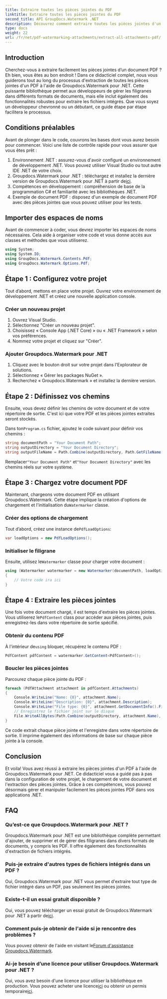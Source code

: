 ```yaml
---
title: Extraire toutes les pièces jointes du PDF
linktitle: Extraire toutes les pièces jointes du PDF
second_title: API GroupDocs.Watermark .NET
description: Découvrez comment extraire toutes les pièces jointes d'un PDF à l'aide de Groupdocs.Watermark pour .NET. Suivez notre guide étape par étape pour un processus d’extraction fluide.
type: docs
weight: 22
url: /fr/net/pdf-watermarking-attachments/extract-all-attachments-pdf/
---
```

## Introduction
Cherchez-vous à extraire facilement les pièces jointes d’un document PDF ? Eh bien, vous êtes au bon endroit ! Dans ce didacticiel complet, nous vous guiderons tout au long du processus d'extraction de toutes les pièces jointes d'un PDF à l'aide de Groupdocs.Watermark pour .NET. Cette puissante bibliothèque permet aux développeurs de gérer les filigranes dans différents formats de documents, mais elle inclut également des fonctionnalités robustes pour extraire les fichiers intégrés. Que vous soyez un développeur chevronné ou un débutant, ce guide étape par étape facilitera le processus.
## Conditions préalables
Avant de plonger dans le code, couvrons les bases dont vous aurez besoin pour commencer. Voici une liste de contrôle rapide pour vous assurer que vous êtes prêt :
1. Environnement .NET : assurez-vous d'avoir configuré un environnement de développement .NET. Vous pouvez utiliser Visual Studio ou tout autre IDE .NET de votre choix.
2.  Groupdocs.Watermark pour .NET : téléchargez et installez la dernière version de Groupdocs.Watermark pour .NET à partir de[ici](https://releases.groupdocs.com/Watermark/net/).
3. Compétences en développement : compréhension de base de la programmation C# et familiarité avec les bibliothèques .NET.
4. Exemple de document PDF : disposez d'un exemple de document PDF avec des pièces jointes que vous pouvez utiliser pour les tests.
## Importer des espaces de noms
Avant de commencer à coder, vous devrez importer les espaces de noms nécessaires. Cela aide à organiser votre code et vous donne accès aux classes et méthodes que vous utiliserez.
```csharp
using System;
using System.IO;
using GroupDocs.Watermark.Contents.Pdf;
using GroupDocs.Watermark.Options.Pdf;
```
## Étape 1 : Configurez votre projet
Tout d’abord, mettons en place votre projet. Ouvrez votre environnement de développement .NET et créez une nouvelle application console.
### Créer un nouveau projet
1. Ouvrez Visual Studio.
2. Sélectionnez "Créer un nouveau projet".
3. Choisissez « Console App (.NET Core) » ou « .NET Framework » selon vos préférences.
4. Nommez votre projet et cliquez sur "Créer".
### Ajouter Groupdocs.Watermark pour .NET
1. Cliquez avec le bouton droit sur votre projet dans l'Explorateur de solutions.
2. Sélectionnez « Gérer les packages NuGet ».
3. Recherchez « Groupdocs.Watermark » et installez la dernière version.
## Étape 2 : Définissez vos chemins
Ensuite, vous devez définir les chemins de votre document et de votre répertoire de sortie. C'est ici que votre PDF et les pièces jointes extraites seront stockés.

 Dans ton`Program.cs` fichier, ajoutez le code suivant pour définir vos chemins :
```csharp
string documentPath = "Your Document Path";
string outputDirectory = "Your Document Directory";
string outputFileName = Path.Combine(outputDirectory, Path.GetFileName(documentPath));
```
 Remplacer`"Your Document Path"` et`"Your Document Directory"` avec les chemins réels sur votre système.
## Étape 3 : Chargez votre document PDF
 Maintenant, chargeons votre document PDF en utilisant Groupdocs.Watermark. Cette étape implique la création d'options de chargement et l'initialisation du`Watermarker` classe.
### Créer des options de chargement
 Tout d’abord, créez une instance de`PdfLoadOptions`:
```csharp
var loadOptions = new PdfLoadOptions();
```
### Initialiser le filigrane
 Ensuite, utilisez le`Watermarker` classe pour charger votre document :
```csharp
using (Watermarker watermarker = new Watermarker(documentPath, loadOptions))
{
    // Votre code ira ici
}
```
## Étape 4 : Extraire les pièces jointes
Une fois votre document chargé, il est temps d'extraire les pièces jointes. Vous utiliserez le`PdfContent` class pour accéder aux pièces jointes, puis enregistrez-les dans votre répertoire de sortie spécifié.
### Obtenir du contenu PDF
 À l'intérieur de`using` bloquer, récupérez le contenu PDF :
```csharp
PdfContent pdfContent = watermarker.GetContent<PdfContent>();
```
### Boucler les pièces jointes
Parcourez chaque pièce jointe du PDF :
```csharp
foreach (PdfAttachment attachment in pdfContent.Attachments)
{
    Console.WriteLine("Name: {0}", attachment.Name);
    Console.WriteLine("Description: {0}", attachment.Description);
    Console.WriteLine("File type: {0}", attachment.GetDocumentInfo().FileType);
    // Enregistrez le fichier joint sur le disque
    File.WriteAllBytes(Path.Combine(outputDirectory, attachment.Name), attachment.Content);
}
```
Ce code extrait chaque pièce jointe et l'enregistre dans votre répertoire de sortie. Il imprime également des informations de base sur chaque pièce jointe à la console.
## Conclusion
Et voila! Vous avez réussi à extraire les pièces jointes d'un PDF à l'aide de Groupdocs.Watermark pour .NET. Ce didacticiel vous a guidé pas à pas dans la configuration de votre projet, le chargement de votre document et l'extraction des pièces jointes. Grâce à ces compétences, vous pouvez désormais gérer et manipuler facilement les pièces jointes PDF dans vos applications .NET.
## FAQ
### Qu’est-ce que Groupdocs.Watermark pour .NET ?
Groupdocs.Watermark pour .NET est une bibliothèque complète permettant d'ajouter, de supprimer et de gérer des filigranes dans divers formats de documents, y compris les PDF. Il offre également des fonctionnalités d'extraction de fichiers intégrés.
### Puis-je extraire d'autres types de fichiers intégrés dans un PDF ?
Oui, Groupdocs.Watermark pour .NET vous permet d'extraire tout type de fichier intégré dans un PDF, pas seulement les pièces jointes.
### Existe-t-il un essai gratuit disponible ?
 Oui, vous pouvez télécharger un essai gratuit de Groupdocs.Watermark pour .NET à partir de[ici](https://releases.groupdocs.com/).
### Comment puis-je obtenir de l'aide si je rencontre des problèmes ?
 Vous pouvez obtenir de l'aide en visitant le[Forum d'assistance Groupdocs.Watermark](https://forum.groupdocs.com/c/watermark/19).
### Ai-je besoin d’une licence pour utiliser Groupdocs.Watermark pour .NET ?
 Oui, vous avez besoin d'une licence pour utiliser la bibliothèque en production. Vous pouvez acheter une licence[ici](https://purchase.groupdocs.com/buy) ou obtenir un permis temporaire[ici](https://purchase.groupdocs.com/temporary-license/).